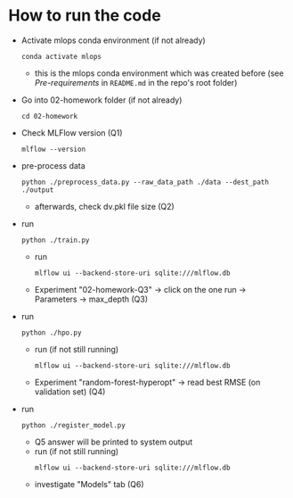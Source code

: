 # How to run the code
- Activate mlops conda environment (if not already)
    ```
    conda activate mlops
    ```
    - this is the mlops conda environment which was created before (see *Pre-requirements* in ```README.md``` in the repo's root folder)
- Go into 02-homework folder (if not already)
    ```
    cd 02-homework
    ```
- Check MLFlow version (Q1)
    ```
    mlflow --version
    ```
- pre-process data
    ```
    python ./preprocess_data.py --raw_data_path ./data --dest_path ./output
    ```
    - afterwards, check dv.pkl file size (Q2)
- run
    ```
    python ./train.py
    ```
    - run
        ```
        mlflow ui --backend-store-uri sqlite:///mlflow.db
        ```
    - Experiment "02-homework-Q3" -> click on the one run -> Parameters -> max_depth (Q3)

- run
    ```
    python ./hpo.py
    ```
    - run (if not still running)
        ```
        mlflow ui --backend-store-uri sqlite:///mlflow.db
        ```
    - Experiment "random-forest-hyperopt" -> read best RMSE (on validation set) (Q4)

- run
    ```
    python ./register_model.py
    ```
    - Q5 answer will be printed to system output
    - run (if not still running)
        ```
        mlflow ui --backend-store-uri sqlite:///mlflow.db
        ```
    - investigate "Models" tab (Q6)


